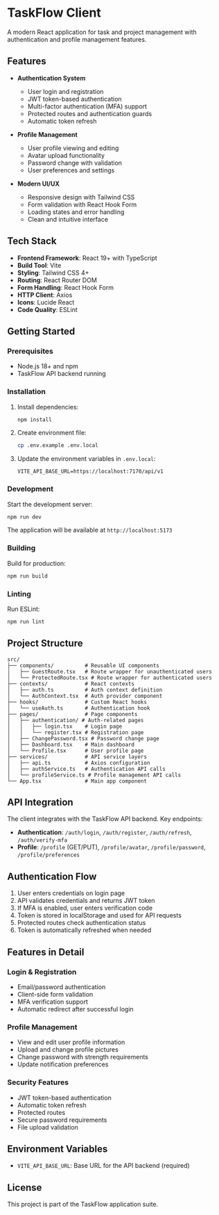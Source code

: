 # TaskFlow Client

A modern React application for task and project management with authentication and profile management features.

## Features

- **Authentication System**
  - User login and registration
  - JWT token-based authentication
  - Multi-factor authentication (MFA) support
  - Protected routes and authentication guards
  - Automatic token refresh

- **Profile Management**
  - User profile viewing and editing
  - Avatar upload functionality
  - Password change with validation
  - User preferences and settings

- **Modern UI/UX**
  - Responsive design with Tailwind CSS
  - Form validation with React Hook Form
  - Loading states and error handling
  - Clean and intuitive interface

## Tech Stack

- **Frontend Framework**: React 19+ with TypeScript
- **Build Tool**: Vite
- **Styling**: Tailwind CSS 4+
- **Routing**: React Router DOM
- **Form Handling**: React Hook Form
- **HTTP Client**: Axios
- **Icons**: Lucide React
- **Code Quality**: ESLint

## Getting Started

### Prerequisites

- Node.js 18+ and npm
- TaskFlow API backend running

### Installation

1. Install dependencies:
   ```bash
   npm install
   ```

2. Create environment file:
   ```bash
   cp .env.example .env.local
   ```

3. Update the environment variables in `.env.local`:
   ```env
   VITE_API_BASE_URL=https://localhost:7170/api/v1
   ```

### Development

Start the development server:
```bash
npm run dev
```

The application will be available at `http://localhost:5173`

### Building

Build for production:
```bash
npm run build
```

### Linting

Run ESLint:
```bash
npm run lint
```

## Project Structure

```
src/
├── components/          # Reusable UI components
│   ├── GuestRoute.tsx   # Route wrapper for unauthenticated users
│   └── ProtectedRoute.tsx # Route wrapper for authenticated users
├── contexts/            # React contexts
│   ├── auth.ts          # Auth context definition
│   └── AuthContext.tsx  # Auth provider component
├── hooks/               # Custom React hooks
│   └── useAuth.ts       # Authentication hook
├── pages/               # Page components
│   ├── authentication/ # Auth-related pages
│   │   ├── login.tsx    # Login page
│   │   └── register.tsx # Registration page
│   ├── ChangePassword.tsx # Password change page
│   ├── Dashboard.tsx    # Main dashboard
│   └── Profile.tsx      # User profile page
├── services/            # API service layers
│   ├── api.ts           # Axios configuration
│   ├── authService.ts   # Authentication API calls
│   └── profileService.ts # Profile management API calls
└── App.tsx              # Main app component
```

## API Integration

The client integrates with the TaskFlow API backend. Key endpoints:

- **Authentication**: `/auth/login`, `/auth/register`, `/auth/refresh`, `/auth/verify-mfa`
- **Profile**: `/profile` (GET/PUT), `/profile/avatar`, `/profile/password`, `/profile/preferences`

## Authentication Flow

1. User enters credentials on login page
2. API validates credentials and returns JWT token
3. If MFA is enabled, user enters verification code
4. Token is stored in localStorage and used for API requests
5. Protected routes check authentication status
6. Token is automatically refreshed when needed

## Features in Detail

### Login & Registration
- Email/password authentication
- Client-side form validation
- MFA verification support
- Automatic redirect after successful login

### Profile Management
- View and edit user profile information
- Upload and change profile pictures
- Change password with strength requirements
- Update notification preferences

### Security Features
- JWT token-based authentication
- Automatic token refresh
- Protected routes
- Secure password requirements
- File upload validation

## Environment Variables

- `VITE_API_BASE_URL`: Base URL for the API backend (required)

## License

This project is part of the TaskFlow application suite.
